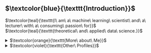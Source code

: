 ## $\textcolor{blue}{\texttt{Introduction}}$
$\textcolor{teal}{\texttt{I\ am\ a\ machine\ learning\ scientist\ and\ a\ lecturer\ with\ a\ consuming\ passion\ for}}$<br>
$\textcolor{teal}{\texttt{theoretical\ and\ applied\ data\ science.}}$ 

<details><summary>$\textcolor{orange}{\texttt{More\ about\ Me}}$</summary>
<p>

```
- I hold a PhD dedicated to reliable learning from incomplete data.
- I have contributed to data projects across several fields, including healthcare management, financial 
  technologies, telecommunications, and scheduling.
- I code in Python, R, and SQL.
- I authored an online machine learning course for McGill School of Continuing Studies (McGill SCS).
- I have been teaching at McGill SCS since 2018. 
- I authored peer-reviewed journal and conference papers.
```
</p>
</details>


<details><summary>$\textcolor{violet}{\texttt{Other\ Profiles}}$</summary>
<p>

[<img src="https://github.com/damoonrobatian/damoonrobatian/blob/b0b0d1188e6f594e5afb28807a5fba9975b6d515/logos/linkedin_glow.png" width=80 height=80>](https://linkedin.com/in/damoon-robatian/)<br>
[<img src="https://github.com/damoonrobatian/damoonrobatian/blob/bda1f5cb87d9538ac134ab696236deec7132b8cc/logos/mcgill.png" width=160>](https://www.mcgill.ca/continuingstudies/damoon-robatian)

</p>
</details>

